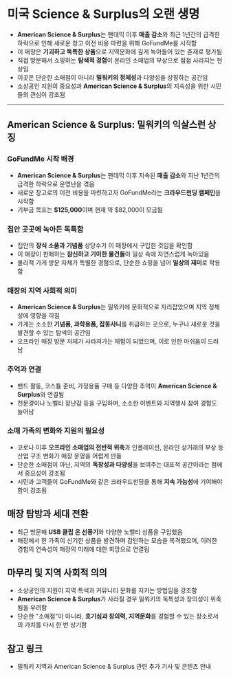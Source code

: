 # 미국 Science & Surplus의 오랜 생명


* **American Science & Surplus**는 팬데믹 이후 **매출 감소**와 최근 1년간의 급격한 하락으로 인해 새로운 창고 이전 비용 마련을 위해 GoFundMe를 시작함
* 이 매장은 **기괴하고 독특한 상품**으로 지역문화에 깊게 녹아들어 있는 존재로 평가됨
* 직접 방문해서 쇼핑하는 **탐색적 경험**이 온라인 소매업의 부상으로 점점 사라지는 현상임
* 이곳은 단순한 소매점이 아니라 **밀워키의 정체성**과 다양성을 상징하는 공간임
* 소상공인 지원의 중요성과 **American Science & Surplus**의 지속성을 위한 시민들의 관심이 강조됨

---

American Science & Surplus: 밀워키의 익살스런 상징
----------------------------------------

### GoFundMe 시작 배경

* **American Science & Surplus**는 팬데믹 이후 지속된 **매출 감소**와 지난 1년간의 급격한 하락으로 운영난을 겪음
* 새로운 창고로의 이전 비용을 마련하고자 GoFundMe라는 **크라우드펀딩 캠페인**을 시작함
* 기부금 목표는 **$125,000**이며 현재 약 $82,000이 모금됨

### 집안 곳곳에 녹아든 독특함

* 집안의 **장식 소품과 기념품** 상당수가 이 매장에서 구입한 것임을 확인함
* 이 매장이 판매하는 **참신하고 기이한 물건들**이 일상 속에 자연스럽게 녹아있음
* 물리적 가게 방문 자체가 특별한 경험으로, 단순한 쇼핑을 넘어 **일상의 재미**로 작용함

### 매장의 지역 사회적 의미

* **American Science & Surplus**는 밀워키에 문화적으로 자리잡았으며 지역 정체성에 영향을 끼침
* 가게는 소소한 **기념품, 과학용품, 잡동사니**를 취급하는 곳으로, 누구나 새로운 것을 발견할 수 있는 탐색의 공간임
* 오프라인 매장 방문 자체가 사라져가는 체험이 되었으며, 이로 인한 아쉬움이 드러남

### 추억과 연결

* 밴드 활동, 코스튬 준비, 가정용품 구매 등 다양한 추억이 **American Science & Surplus**와 연결됨
* 천문경이나 노벨티 장난감 등을 구입하며, 소소한 이벤트와 지역행사 참여 경험도 늘어남

### 소매 가족의 변화와 지원의 필요성

* 코로나 이후 **오프라인 소매업의 전반적 위축**과 인플레이션, 온라인 상거래의 부상 등 산업 구조 변화가 매장 운영을 어렵게 만듦
* 단순한 소매점이 아닌, 지역의 **독창성과 다양성**을 보여주는 대표적 공간이라는 점에서 중요성이 강조됨
* 시민과 고객들이 GoFundMe와 같은 크라우드펀딩을 통해 **지속 가능성**에 기여해야 함이 강조됨

매장 탐방과 세대 전환
------------

* 최근 방문해 **USB 클립 온 선풍기**와 다양한 노벨티 상품을 구입했음
* 매장에서 한 가족이 신기한 상품을 발견하며 감탄하는 모습을 목격했으며, 이러한 경험의 연속성이 매장의 미래에 대한 희망으로 연결됨

마무리 및 지역 사회적 의의
---------------

* 소상공인의 지원이 지역 특색과 커뮤니티 문화를 지키는 방법임을 강조함
* **American Science & Surplus**가 사라질 경우 밀워키의 독특성과 창의성이 위축됨을 우려함
* 단순한 "소매점"이 아니라, **호기심과 창의력, 지역문화**를 경험할 수 있는 장소로서의 가치를 다시 한 번 상기함

참고 링크
-----

* 밀워키 지역과 American Science & Surplus 관련 추가 기사 및 콘텐츠 안내
